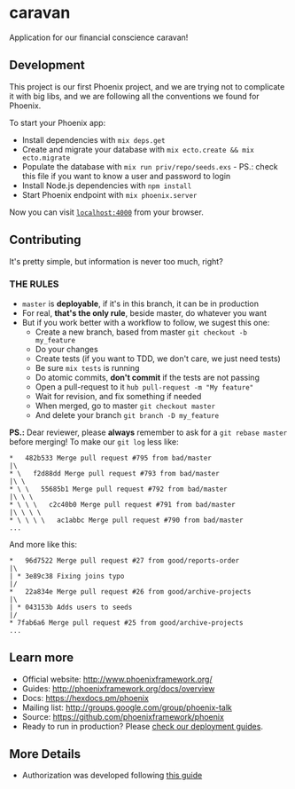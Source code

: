# caravan

Application for our financial conscience caravan!

## Development

This project is our first Phoenix project, and we are trying not to complicate
it with big libs, and we are following all the conventions we found for Phoenix.

To start your Phoenix app:

* Install dependencies with `mix deps.get`
* Create and migrate your database with `mix ecto.create && mix ecto.migrate`
* Populate the database with `mix run priv/repo/seeds.exs` - PS.: check this
file if you want to know a user and password to login
* Install Node.js dependencies with `npm install`
* Start Phoenix endpoint with `mix phoenix.server`

Now you can visit [`localhost:4000`](http://localhost:4000) from your browser.

## Contributing

It's pretty simple, but information is never too much, right?

### THE RULES

* `master` is **deployable**, if it's in this branch, it can be in production
* For real, **that's the only rule**, beside master, do whatever you want
* But if you work better with a workflow to follow, we sugest this one:
  * Create a new branch, based from master `git checkout -b my_feature`
  * Do your changes
  * Create tests (if you want to TDD, we don't care, we just need tests)
  * Be sure `mix tests` is running
  * Do atomic commits, **don't commit** if the tests are not passing
  * Open a pull-request to it `hub pull-request -m "My feature"`
  * Wait for revision, and fix something if needed
  * When merged, go to master `git checkout master`
  * And delete your branch `git branch -D my_feature`

**PS.:** Dear reviewer, please **always** remember to ask for a `git rebase
master` before merging! To make our `git log` less like:

```
*   482b533 Merge pull request #795 from bad/master
|\
* \   f2d88dd Merge pull request #793 from bad/master
|\ \
* \ \   55685b1 Merge pull request #792 from bad/master
|\ \ \
* \ \ \   c2c40b0 Merge pull request #791 from bad/master
|\ \ \ \
* \ \ \ \   ac1abbc Merge pull request #790 from bad/master
...
```

And more like this:

```
*   96d7522 Merge pull request #27 from good/reports-order
|\
| * 3e89c38 Fixing joins typo
|/
*   22a834e Merge pull request #26 from good/archive-projects
|\
| * 043153b Adds users to seeds
|/
* 7fab6a6 Merge pull request #25 from good/archive-projects
...
```

## Learn more

* Official website: http://www.phoenixframework.org/
* Guides: http://phoenixframework.org/docs/overview
* Docs: https://hexdocs.pm/phoenix
* Mailing list: http://groups.google.com/group/phoenix-talk
* Source: https://github.com/phoenixframework/phoenix
* Ready to run in production? Please [check our deployment guides](http://www.phoenixframework.org/docs/deployment).

## More Details

* Authorization was developed following [this guide](https://medium.com/@andreichernykh/phoenix-simple-authentication-authorization-in-step-by-step-tutorial-form-dc93ea350153)

